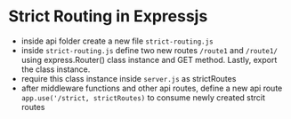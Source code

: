 # Strict Routing in Expressjs

* inside api folder create a new file `strict-routing.js`
* inside `strict-routing.js` define two new routes `/route1` and `/route1/` using express.Router() class instance and GET method. Lastly, export the class instance.
* require this class instance inside `server.js` as strictRoutes
* after middleware functions and other api routes, define a new api route `app.use('/strict, strictRoutes)` to consume newly created strcit routes

